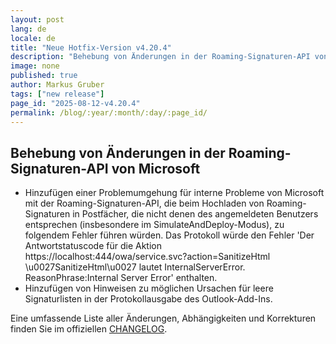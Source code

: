 ```yaml
---
layout: post
lang: de
locale: de
title: "Neue Hotfix-Version v4.20.4"
description: "Behebung von Änderungen in der Roaming-Signaturen-API von Microsoft"
image: none
published: true
author: Markus Gruber
tags: ["new release"]
page_id: "2025-08-12-v4.20.4"
permalink: /blog/:year/:month/:day/:page_id/
---
```

## Behebung von Änderungen in der Roaming-Signaturen-API von Microsoft
- Hinzufügen einer Problemumgehung für interne Probleme von Microsoft mit der Roaming-Signaturen-API, die beim Hochladen von Roaming-Signaturen in Postfächer, die nicht denen des angemeldeten Benutzers entsprechen (insbesondere im SimulateAndDeploy-Modus), zu folgendem Fehler führen würden. Das Protokoll würde den Fehler 'Der Antwortstatuscode für die Aktion https://localhost:444/owa/service.svc?action=SanitizeHtml \u0027SanitizeHtml\u0027 lautet InternalServerError. ReasonPhrase:Internal Server Error' enthalten.
- Hinzufügen von Hinweisen zu möglichen Ursachen für leere Signaturlisten in der Protokollausgabe des Outlook-Add-Ins.

Eine umfassende Liste aller Änderungen, Abhängigkeiten und Korrekturen finden Sie im offiziellen [CHANGELOG](https://github.com/Set-OutlookSignatures/Set-OutlookSignatures/blob/main/docs/CHANGELOG.md).
